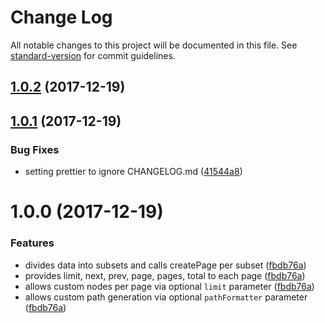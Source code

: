 # Change Log

All notable changes to this project will be documented in this file. See [standard-version](https://github.com/conventional-changelog/standard-version) for commit guidelines.

<a name="1.0.2"></a>
## [1.0.2](https://github.com/infinitedescent/gatsby-pagination/compare/v1.0.1...v1.0.2) (2017-12-19)



<a name="1.0.1"></a>
## [1.0.1](https://github.com/infinitedescent/gatsby-pagination/compare/v1.0.0...v1.0.1) (2017-12-19)


### Bug Fixes

* setting prettier to ignore CHANGELOG.md ([41544a8](https://github.com/infinitedescent/gatsby-pagination/commit/41544a8))



<a name="1.0.0"></a>
# 1.0.0 (2017-12-19)

### Features

* divides data into subsets and calls createPage per subset
 ([fbdb76a](https://github.com/infinitedescent/gatsby-pagination/commit/fbdb76a))
* provides limit, next, prev, page, pages, total to each page
 ([fbdb76a](https://github.com/infinitedescent/gatsby-pagination/commit/fbdb76a))
* allows custom nodes per page via optional `limit` parameter ([fbdb76a](https://github.com/infinitedescent/gatsby-pagination/commit/fbdb76a))
* allows custom path generation via optional `pathFormatter` parameter ([fbdb76a](https://github.com/infinitedescent/gatsby-pagination/commit/fbdb76a))